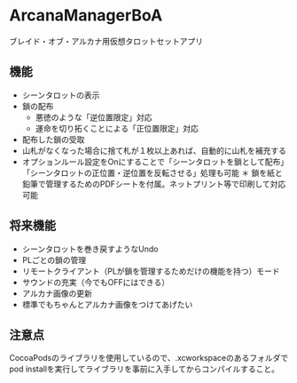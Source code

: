 # ArcanaManagerBoA
ブレイド・オブ・アルカナ用仮想タロットセットアプリ

## 機能
* シーンタロットの表示
* 鎖の配布
  * 悪徳のような「逆位置限定」対応
  * 運命を切り拓くことによる「正位置限定」対応
* 配布した鎖の受取
* 山札がなくなった場合に捨て札が１枚以上あれば、自動的に山札を補充する
* オプションルール設定をOnにすることで「シーンタロットを鎖として配布」「シーンタロットの正位置・逆位置を反転させる」処理も可能
＊ 鎖を紙と鉛筆で管理するためのPDFシートを付属。ネットプリント等で印刷して対応可能

## 将来機能
* シーンタロットを巻き戻すようなUndo
* PLごとの鎖の管理
* リモートクライアント（PLが鎖を管理するためだけの機能を持つ）モード
* サウンドの充実（今でもOFFにはできる）
* アルカナ画像の更新
* 標準でもちゃんとアルカナ画像をつけてあげたい

## 注意点
CocoaPodsのライブラリを使用しているので、.xcworkspaceのあるフォルダでpod installを実行してライブラリを事前に入手してからコンパイルすること。

